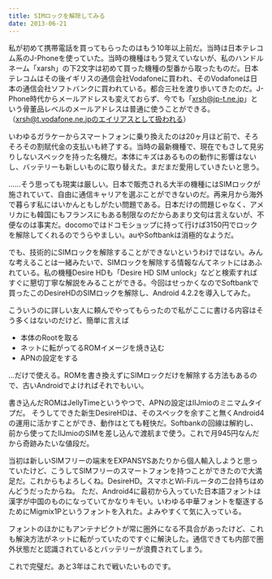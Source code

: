 ```yaml
---
title: SIMロックを解除してみる
date: 2013-06-21
---
```


私が初めて携帯電話を買ってもらったのはもう10年以上前だ。当時は日本テレコム系のJ-Phoneを使っていた。当時の機種はもう覚えていないが、私のハンドルネーム「xarsh」の下2文字は初めて買った機種の型番から取ったものだ。日本テレコムはその後イギリスの通信会社Vodafoneに買われ、そのVodafoneは日本の通信会社ソフトバンクに買われている。都合三社を渡り歩いてきたのだ。J-Phone時代からメールアドレスも変えておらず、今でも「xrsh@jp-t.ne.jp」という骨董品レベルのメールアドレスは普通に使うことができる。（xrsh@t.vodafone.ne.jpのエイリアスとして扱われる）

いわゆるガラケーからスマートフォンに乗り換えたのは20ヶ月ほど前で、そろそろその割賦代金の支払いも終了する。当時の最新機種で、現在でもさして見劣りしないスペックを持った名機だ。本体にキズはあるものの動作に影響はないし、バッテリーも新しいものに取り替えた。まだまだ愛用していきたいと思う。

……そう思っても現実は厳しい。日本で販売される大半の機種にはSIMロックが施されていて、自由に通信キャリアを選ぶことができないのだ。再来月から海外で暮らす私にはいかんともしがたい問題である。日本だけの問題じゃなく、アメリカにも韓国にもフランスにもある制限なのだからあまり文句は言えないが、不便なのは事実だ。docomoではドコモショップに持って行けば3150円でロックを解除してくれるのでうらやましい。auやSoftbankは消極的なようだ。

でも、技術的にSIMロックを解除することができないというわけではない。みんな考えることは一緒みたいで、SIMロックを解除する情報なんてネットにはあふれている。私の機種Desire HDも「Desire HD SIM unlock」などと検索すればすぐに懇切丁寧な解説をみることができる。今回はせっかくなのでSoftbankで買ったこのDesireHDのSIMロックを解除し、Android 4.2.2を導入してみた。

こういうのに詳しい友人に頼んでやってもらったので私がここに書ける内容はそう多くはないのだけど、簡単に言えば

* 本体のRootを取る
* ネットに転がってるROMイメージを焼き込む
* APNの設定をする

…だけで使える。ROMを書き換えずにSIMロックだけを解除する方法もあるので、古いAndroidでよければそれでもいい。

書き込んだROMはJellyTimeというやつで、APNの設定はIIJmioのミニマムタイプだ。 そうしてできた新生DesireHDは、そのスペックを余すこと無くAndroid4の運用に活かすことができ、動作はとても軽快だ。Softbankの回線は解約し、前から使ってたIIJmioのSIMを差し込んで渡航まで使う。これで月945円なんだから奇跡みたいな値段だ。

当初は新しいSIMフリーの端末をEXPANSYSあたりから個人輸入しようと思っていたけど、こうしてSIMフリーのスマートフォンを持つことができたので大満足だ。これからもよろしくね。DesireHD。スマホとWi-Fiルータの二台持ちはめんどうだったからね。
ただ、Android4に最初から入っていた日本語フォントは漢字が中国のものになっていてかなりキモい。いわゆる中華フォントを駆逐するためにMigmix1Pというフォントを入れた。よみやすくて気に入っている。

フォントのほかにもアンテナピクトが常に圏外になる不具合があったけど、これも解決方法がネットに転がっていたのですぐに解決した。通信できても内部で圏外状態だと認識されているとバッテリーが浪費されてしまう。

これで完璧だ。あと3年はこれで戦いたいものです。
